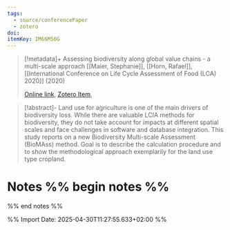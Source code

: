 ```yaml
---
tags:
  - source/conferencePaper
  - zotero
doi: 
itemKey: IM66M56G
---
```

>[!metadata]+
> Assessing biodiversity along global value chains - a multi-scale approach
> [[Maier, Stephanie]], [[Horn, Rafael]], 
> [[International Conference on Life Cycle Assessment of Food (LCA) 2020]] (2020)
> 
> [Online link](https://publica.fraunhofer.de/handle/publica/417429), [Zotero Item](zotero://select/library/items/IM66M56G), 

>[!abstract]-
>Land use for agriculture is one of the main drivers of biodiversity loss. While there are valuable LCIA methods for biodiversity, they do not take account for impacts at different spatial scales and face challenges in software and database integration. This study reports on a new Biodiversity Multi-scale Assessment (BioMAss) method. Goal is to describe the calculation procedure and to show the methodological approach exemplarily for the land use type cropland.

# Notes %% begin notes %%

%% end notes %%




%% Import Date: 2025-04-30T11:27:55.633+02:00 %%
